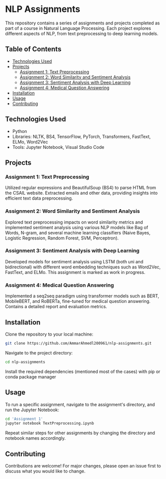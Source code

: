 # NLP Assignments

This repository contains a series of assignments and projects completed as part of a course in Natural Language Processing. Each project explores different aspects of NLP, from text preprocessing to deep learning models.

## Table of Contents

- [Technologies Used](#technologies-used)
- [Projects](#projects)
  - [Assignment 1: Text Preprocessing](#assignment-1-text-preprocessing)
  - [Assignment 2: Word Similarity and Sentiment Analysis](#assignment-2-word-similarity-and-sentiment-analysis)
  - [Assignment 3: Sentiment Analysis with Deep Learning](#assignment-3-sentiment-analysis-with-deep-learning)
  - [Assignment 4: Medical Question Answering](#assignment-4-medical-question-answering)
- [Installation](#installation)
- [Usage](#usage)
- [Contributing](#contributing)

## Technologies Used

- Python
- Libraries: NLTK, BS4, TensorFlow, PyTorch, Transformers, FastText, ELMo, Word2Vec
- Tools: Jupyter Notebook, Visual Studio Code

## Projects

### Assignment 1: Text Preprocessing
Utilized regular expressions and BeautifulSoup (BS4) to parse HTML from the CSAIL website. Extracted emails and other data, providing insights into efficient text data preprocessing.

### Assignment 2: Word Similarity and Sentiment Analysis
Explored text preprocessing impacts on word similarity metrics and implemented sentiment analysis using various NLP models like Bag of Words, N-gram, and several machine learning classifiers (Naive Bayes, Logistic Regression, Random Forest, SVM, Perceptron).

### Assignment 3: Sentiment Analysis with Deep Learning
Developed models for sentiment analysis using LSTM (both uni and bidirectional) with different word embedding techniques such as Word2Vec, FastText, and ELMo. This assignment is marked as work in progress.

### Assignment 4: Medical Question Answering
Implemented a seq2seq paradigm using transformer models such as BERT, MobileBERT, and RoBERTa, fine-tuned for medical question answering. Contains a detailed report and evaluation metrics.

## Installation

Clone the repository to your local machine:
```bash
git clone https://github.com/AmmarAhmedl200961/nlp-assignments.git
```

Navigate to the project directory:
```bash
cd nlp-assignments
```

Install the required dependencies (mentioned most of the cases) with pip or conda package manager

## Usage

To run a specific assignment, navigate to the assignment's directory, and run the Jupyter Notebook:
```bash
cd 'Assignment 1'
jupyter notebook TextPreprocessing.ipynb
```

Repeat similar steps for other assignments by changing the directory and notebook names accordingly.

## Contributing

Contributions are welcome! For major changes, please open an issue first to discuss what you would like to change.
